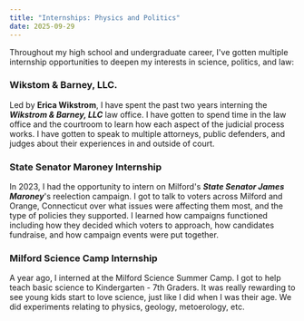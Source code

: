 ```yaml
---
title: "Internships: Physics and Politics"
date: 2025-09-29
---
```


Throughout my high school and undergraduate career, I've gotten multiple internship opportunities to deepen my interests in science, politics, and law:

### Wikstom & Barney, LLC.
Led by **Erica Wikstrom**, I have spent the past two years interning the ***Wikstrom & Barney, LLC*** law office. I have gotten to spend time in the law office and the courtroom to learn how each aspect of the judicial process works. I have gotten to speak to multiple attorneys, public defenders, and judges about their experiences in and outside of court.

### State Senator Maroney Internship
In 2023, I had the opportunity to intern on Milford's ***State Senator James Maroney***'s reelection campaign. I got to talk to voters across Milford and Orange, Connecticut over what issues were affecting them most, and the type of policies they supported. I learned how campaigns functioned including how they decided which voters to approach, how candidates fundraise, and how campaign events were put together.

### Milford Science Camp Internship

A year ago, I interned at the Milford Science Summer Camp. I got to help teach basic science to Kindergarten - 7th Graders. It was really rewarding to see young kids start to love science, just like I did when I was their age. We did experiments relating to physics, geology, metoerology, etc.
